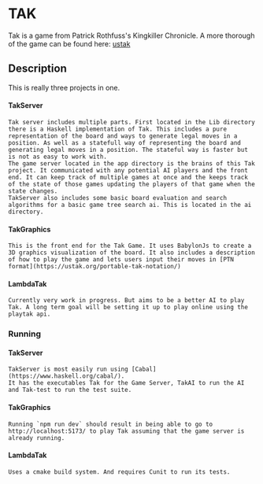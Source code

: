 # TAK

Tak is a game from Patrick Rothfuss's Kingkiller Chronicle.
A more thorough of the game can be found here: [ustak](https://ustak.org/)

## Description
This is really three projects in one. 

#### TakServer
    Tak server includes multiple parts. First located in the Lib directory there is a Haskell implementation of Tak. This includes a pure representation of the board and ways to generate legal moves in a position. As well as a statefull way of representing the board and generating legal moves in a position. The stateful way is faster but is not as easy to work with.
    The game server located in the app directory is the brains of this Tak project. It communicated with any potential AI players and the front end. It can keep track of multiple games at once and the keeps track of the state of those games updating the players of that game when the state changes.
    TakServer also includes some basic board evaluation and search algorithms for a basic game tree search ai. This is located in the ai directory.

#### TakGraphics
    This is the front end for the Tak Game. It uses BabylonJs to create a 3D graphics visualization of the board. It also includes a description of how to play the game and lets users input their moves in [PTN format](https://ustak.org/portable-tak-notation/)

#### LambdaTak
    Currently very work in progress. But aims to be a better AI to play Tak. A long term goal will be setting it up to play online using the playtak api.

### Running
#### TakServer
    TakServer is most easily run using [Cabal](https://www.haskell.org/cabal/).
    It has the executables Tak for the Game Server, TakAI to run the AI and Tak-test to run the test suite.

#### TakGraphics
    Running `npm run dev` should result in being able to go to http://localhost:5173/ to play Tak assuming that the game server is already running.

#### LambdaTak
    Uses a cmake build system. And requires Cunit to run its tests.

